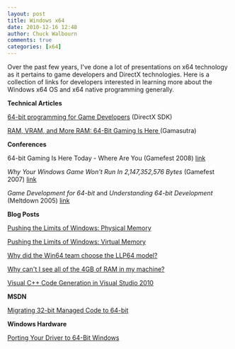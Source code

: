 ```yaml
---
layout: post
title: Windows x64
date: 2010-12-16 12:48
author: Chuck Walbourn
comments: true
categories: [x64]
---
```

Over the past few years, I've done a lot of presentations on x64 technology as it pertains to game developers and DirectX technologies. Here is a collection of links for developers interested in learning more about the Windows x64 OS and x64 native programming generally.
<!--more-->

<strong>Technical Articles</strong>

<a href="https://docs.microsoft.com/en-us/windows/desktop/DxTechArts/sixty-four-bit-programming-for-game-developers" title="MSDN">64-bit programming for Game Developers</a> (DirectX SDK)

<a href="http://www.gamasutra.com/view/feature/3602/sponsored_feature_ram_vram_and_.php" title="Gamaustra">RAM, VRAM, and More RAM: 64-Bit Gaming Is Here </a>(Gamasutra)

<strong>Conferences</strong>

64-bit Gaming Is Here Today - Where Are You (Gamefest 2008)
<a href="https://walbourn.github.io/download/64-bit-Gaming-Is-Here-Today-Where-Are-You.zip">link</a>

<em>Why Your Windows Game Won't Run In 2,147,352,576 Bytes</em> (Gamefest 2007)
<a href="https://walbourn.github.io/download/Why-Your-Windows-Game-Wont-Run-In-2147352576-Bytes.zip">link</a>

<em>Game Development for 64-bit</em> and <em>Understanding 64-bit Development</em> (Meltdown 2005)
<a href="https://walbourn.github.io/download/Game-Development-for-Windows-64-bit-Chuck-Walbourn-Meltdown-2005.zip">link</a>

<strong>Blog Posts</strong>

<a href="https://blogs.technet.microsoft.com/markrussinovich/2008/07/21/pushing-the-limits-of-windows-physical-memory/" title="Mark Russinovich's Blog">Pushing the Limits of Windows: Physical Memory
</a>

<a href="https://blogs.technet.microsoft.com/markrussinovich/2008/11/17/pushing-the-limits-of-windows-virtual-memory/" title="Mark Russinovich's Blog">Pushing the Limits of Windows: Virtual Memory</a>

<a href="https://devblogs.microsoft.com/oldnewthing/20050131-00/?p=36563" title="The Old New Thing Blog">Why did the Win64 team choose the LLP64 model?</a>

<a href="https://devblogs.microsoft.com/oldnewthing/?p=30133" title="The Old New Thing">Why can't I see all of the 4GB of RAM in my machine?</a>

<a href="https://devblogs.microsoft.com/cppblog/visual-c-code-generation-in-visual-studio-2010/" title="Visual C++ Blog">Visual C++ Code Generation in Visual Studio 2010</a>

<strong>MSDN</strong>

<a href="https://docs.microsoft.com/en-us/previous-versions/dotnet/articles/ms973190(v=msdn.10)">Migrating 32-bit Managed Code to 64-bit</a>

<strong>Windows Hardware</strong>

<a href="https://docs.microsoft.com/en-us/windows-hardware/drivers/kernel/porting-your-driver-to-64-bit-windows">Porting Your Driver to 64-Bit Windows</a>
